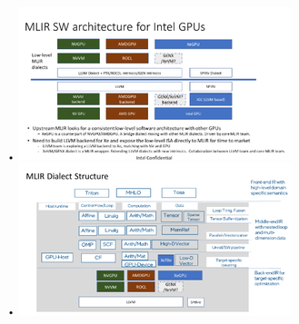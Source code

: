 - ![image.png](../assets/image_1695342404153_0.png)
- ![image.png](../assets/image_1695342408842_0.png)